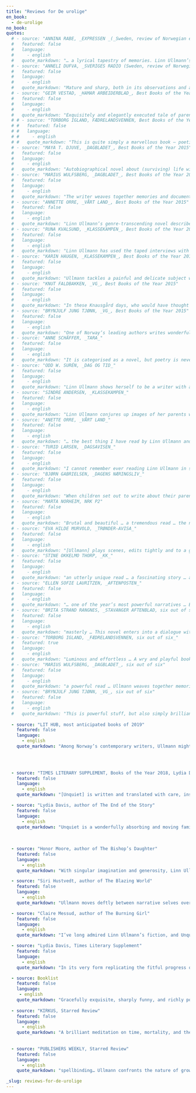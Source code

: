 ```yaml
---
title: "Reviews for De urolige"
en_book:
  - de-urolige
no_book:
quotes:
  # - source: "ANNINA RABE, _EXPRESSEN _(_Sweden, review of Norwegian edition_)"
  #   featured: false
  #   language:
  #     - english
  #   quote_markdown: "… a lyrical tapestry of memories. Linn Ullmann’s book is, despite the pain, both a declaration of love and a literary masterpiece."
  # - source: "ANNELI DUFVA, _SVERIGES RADIO (Sweden, review of Norwegian edition)_"
  #   featured: false
  #   language:
  #     - english
  #   quote_markdown: "Mature and sharp, both in its observations and as literature … This is absolutely her best book … There is so much love in it and enormous respect for each individual’s battle with their own life."
  # - source: "GEIR VESTAD, _HAMAR ARBEIDERBLAD_, Best Books of the Year 2015"
  #   featured: false
  #   language:
  #     - english
  #   quote_markdown: "Exquisitely and elegantly executed tale of parents and children, with shades of the autobiographical."
  # # - source: "TORBORG IGLAND, FÆDRELANDSVENNEN, Best Books of the Year 2015"
  # #   featured: false
  # #   language:
  # #     - english
  # #   quote_markdown: "This is quite simply a marvellous book – poetic, wry, playful and completely lacking in pretension."
  # - source: "MAYA T. DJUVE, _DAGBLADET_, Best Books of the Year 2015"
  #   featured: false
  #   language:
  #     - english
  #   quote_markdown: "Autobiographical novel about (surviving) life with a couple of celebrated artistic parents. Ullmann has never been better. Here she is by turns vulnerable, witty, poetic, pensive, brutal and tender. A moving and infinitely subtle piece of storytelling."
  # - source: "MARIUS WULFSBERG, _DAGBLADET_, Best Books of the Year 2015"
  #   featured: false
  #   language:
  #     - english
  #   quote_markdown: "The writer weaves together memories and documentary material with an exquisite lightness of touch in this moving and intimate novel about her famous parents. The descriptions of the elderly Ingmar Bergmann in particular are entertaining and touching."
  # - source: "ANNETTE ORRE, _VÅRT LAND_, Best Books of the Year 2015"
  #   featured: false
  #   language:
  #     - english
  #   quote_markdown: "Linn Ullmann’s genre-transcending novel describes the experience of growing up with two of Scandinavia’s greatest artists as one’s parents. It is beautiful, funny, extremely well-written and impossible to put down."
  # - source: "RUNA KVALSUND, _KLASSEKAMPEN_, Best Books of the Year 2015"
  #   featured: false
  #   language:
  #     - english
  #   quote_markdown: "Linn Ullmann has used the taped interviews with her father, by then very close to death, as an effective outset for a novel about a childhood and a small, splintered family of individuals marked by disquiet."
  # - source: "KARIN HAUGEN, _KLASSEKAMPEN_, Best Books of the Year 2015"
  #   featured: false
  #   language:
  #     - english
  #   quote_markdown: "Ullmann tackles a painful and delicate subject with great precision. The language and the rhythm of this book are so fine that you will want to stay immersed in it for as long as you can."
  # - source: "KNUT FALDBAKKEN, _VG_, Best Books of the Year 2015"
  #   featured: false
  #   language:
  #     - english
  #   quote_markdown: "In these Knausgård days, who would have thought it possible for anyone to write such a perceptive, wise and objective, but at the same time tender and heart-felt story of growing up with parents like Liv Ullmann and Ingmar Bergman? And yet that is what Linn Ullmann has done in this impressive and highly readable book."
  # - source: "BRYNJULF JUNG TJØNN, _VG_, Best Books of the Year 2015"
  #   featured: false
  #   language:
  #     - english
  #   quote_markdown: "One of Norway’s leading authors writes wonderfully, almost magically, about her famous parents and her own upbringing."
  # - source: "ANNE SCHÄFFER, _TARA_"
  #   featured: false
  #   language:
  #     - english
  #   quote_markdown: "It is categorised as a novel, but poetry is never far away in this endeavour not to forget two ever-playful parents and a child who was always too grown-up. Linn Ullmann’s _De urolige_ is perhaps mainly a book about the creative process, about literature and art. A wonderful book!"
  # - source: "ODD W. SURÉN, _DAG OG TID_"
  #   featured: false
  #   language:
  #     - english
  #   quote_markdown: "Linn Ullmann shows herself to be a writer with a profound insight into the way in which children regard presumptions as universal truths, and an eye for adults who have never learned what it means to be grown-up."
  # - source: "SINDRE ANDERSEN, _KLASSEKAMPEN_"
  #   featured: false
  #   language:
  #     - english
  #   quote_markdown: "Linn Ullmann conjures up images of her parents with bravura … The leaps in time allow Ullmann to turn memories into poetry without this encroaching too much on the delicate prose. Did certain things happen just once, or time and again? Did they carry on throughout a childhood? The language is exceedingly elegant and at times extraordinary. I am impressed by the ease with which she can abruptly change theme in the midst of a gently paced passage. Page-long sentences are steered with a lightness of touch and breath."
  # - source: "ANETTE ORRE, _VÅRT LAND_"
  #   featured: false
  #   language:
  #     - english
  #   quote_markdown: "… the best thing I have read by Linn Ullmann and one of the best books I have read this year … a scintillatingly good work of fiction. The narrative flows so smoothly that one feels it could not have been told in any other way … places and moods are captured with a unique immediacy that brands these images on the mind, there to mingle with one’s own memories."
  # - source: "TURID LARSEN, _DAGSAVISEN_"
  #   featured: false
  #   language:
  #     - english
  #   quote_markdown: "I cannot remember ever reading Linn Ullmann in such sparkling and fiendishly witty form … The pages of this almost intoxicatingly well-written novel are imbued with verve and creativity, sensitivity and ruthless wit … There is daring and clear-sightedness in the writer’s reflections and recollections, with never a hint of romanticization … a bold and convincing novel."
  # - source: "BJØRN GABRIELSEN, _DAGENS NÆRINGSLIV_"
  #   featured: false
  #   language:
  #     - english
  #   quote_markdown: "When children set out to write about their parents the result can easily take on the form of an indictment. Ullmann dwells instead on what we never can become privy to in a way that affords interesting observations … a deft and convincing tale of memory, belonging and parenthood."
  # - source: "MARTA NORHEIM, NRK P2"
  #   featured: false
  #   language:
  #     - english
  #   quote_markdown: "Brutal and beautiful … a tremendous read … the narrative is pared to the bone and it is this that makes it so telling … The fine balance between the universal and the quite specific renders this novel vibrant with intensity. Its author neatly avoids falling into the obvious traps facing a child writing about famous parents … _De urolige_ is a wise and generous account of the difficult, strange, fine, harsh and intolerable things that occur within families."
  # - source: "EVA HILDE MURVOLD, _TRØNDER-AVISA_"
  #   featured: false
  #   language:
  #     - english
  #   quote_markdown: "[Ullmann] plays scenes, edits tightly and to a great extent leaves it up to the spectator to make up their own mind about what is presented. The resulting work is in a class of its own. Ullmann maintains her distance and her clarity of vision even in such a close and revealing portrait of her own parents … Every line is imbued with significance and great immediacy, gravity and humour going hand in hand, effortlessly and consummately."
  # - source: "STINE OKKELMO THORP, _KK_"
  #   featured: false
  #   language:
  #     - english
  #   quote_markdown: "an utterly unique read … a fascinating story … an outstanding novel."
  # - source: "ELLEN SOFIE LAURITZEN, _AFTENPOSTEN_"
  #   featured: false
  #   language:
  #     - english
  #   quote_markdown: "… one of the year’s most powerful narratives … Behind beautifully turned sentences lie complex emotions and painful experiences … This is a courageous work, constantly walking the tightrope between the exquisite and the grotesque … a moving and tender book, one which prompts the reader to look back on their own memories, remember long buried stories. And isn’t that one of the best things literature can do?"
  # - source: "BRITA STRAND RANGNES, _STAVANGER AFTENBLAD, six out of six_"
  #   featured: false
  #   language:
  #     - english
  #   quote_markdown: "masterly … This novel enters into a dialogue with some of the greatest names in literature. Writers like Proust and Beckett. But Ullmann herself is a writer of such calibre that she succeeds in referencing these works, not an echo chamber, but as a room for reflection … one of the very best books of the year."
  # - source: "TORBORG IGLAND, _FÆDRELANDSVENNEN, six out of six_"
  #   featured: true
  #   language:
  #     - english
  #   quote_markdown: "Luminous and effortless … A wry and playful book, full of references to film, music and literature. And a serious work, deeply moving. Not one sentence here is without significance. And when you close it, it is of course yourself you have seen. This is one of those rare books which stays with you long afterwards."
  # - source: "MARIUS WULFSBERG, _DAGBLADET_, six out of six"
  #   featured: false
  #   language:
  #     - english
  #   quote_markdown: "a powerful read … Ullmann weaves together memories and documentary material, imaginings and meditations with an exquisite lightness of touch … a moving chronicle of this extraordinary family … in the depictions of her father’s descent into old age and death her words glow like phosphorescence in dark water … Several times while reading this book I found myself thinking of Joan Didion’s fluent descriptions of her own bereavement in _The Year of Magical Thinking_. It would not surprise me if _De urolige_ were also to become an international bestseller."
  # - source: "BRYNJULF JUNG TJØNN, _VG_, six out of six"
  #   featured: false
  #   language:
  #     - english
  #   quote_markdown: "This is powerful stuff, but also simply brilliant… in terms of its genre, scale and content _De urolige_ is an exceptionally ambitious project and Ullmann composes, cuts and splices the whole thing together with consummate skill … It takes a truly gifted writer to succeed with a project such as this … the result is a brilliant novel. Ullmann’s language, her ability to make everything vibrate, to render even her father’s feet on his deathbed poetic, put her in a whole other league than most other contemporary Norwegian writers."
  
  - source: "LIT HUB, most anticipated books of 2019"
    featured: false
    language:
      - english
    quote_markdown: "Among Norway’s contemporary writers, Ullmann might be the finest sentence by sentence. Here she blasts her story into fragments and puts it back together, piece by piece, with the artistry of someone who has always secretly known the broken things are most beautiful."

  

  
  - source: "TIMES LITERARY SUPPLEMENT, Books of the Year 2018, Lydia Davis"
    featured: false
    language:
      - english
    quote_markdown: "[Unquiet] is written and translated with care, insight, a keen sensitivity to the value of every word, and a generous embrace of human strengths and weaknesses. I had the rare experience, as I read it, of at once admiring the way it was written and being engrossed in the story."

  - source: "Lydia Davis, author of The End of the Story"
    featured: false
    language:
      - english
    quote_markdown: "Unquiet is a wonderfully absorbing and moving family story told with a directness, naturalness, and grace that can only result from Linn Ullmann’s close attention to the eloquent details of day-to-day life, her honest embrace of herself and the people close to her, and a keen sensitivity to language and the high demands of good writing."
 
  
  
  - source: "Honor Moore, author of The Bishop’s Daughter"
    featured: false
    language:
      - english
    quote_markdown: "With singular imagination and generosity, Linn Ullmann breaks new ground in the art of memory, transporting us into the sources of magic in her life with her enchanting parents."

  - source: "Siri Hustvedt, author of The Blazing World"
    featured: false
    language:
      - english
    quote_markdown: "Ullmann moves deftly between narrative selves over time―from the little girl’s raw bewilderments to the adult’s reflective meditations. Unquiet is a beautiful book about the emotion and the art of memory." 

  - source: "Claire Messud, author of The Burning Girl"
    featured: false
    language:
      - english
    quote_markdown: "I’ve long admired Linn Ullmann’s fiction, and Unquiet is her masterpiece. Based on her upbringing as the child of two great artists, it is the portrait of complex loves; of a youth divided and inspired by diametrically opposed creative influences; and of the ravages of age. Calm yet fierce, exquisitely rendered, this novel imprints itself indelibly―as if you, too, had been there."

  - source: "Lydia Davis, Times Literary Supplement"
    featured: false
    language:
      - english
    quote_markdown: "In its very form replicating the fitful progress of memory, it is written and translated (from the Norwegian, by author and translator) with care, insight, a keen sensitivity to the value of every word, and a generous embrace of human strengths and weaknesses. I had the rare experience, as I read it, of at once admiring the way it was written and being engrossed in the story."

  - source: Booklist
    featured: false
    language:
     - english
    quote_markdown: "Gracefully exquisite, sharply funny, and richly poignant... Ullmann's homage to family, art, beauty, and love is resplendently vital, and enchantingly evocative."
  
  - source: "KIRKUS, Starred Review"
    featured: false
    language:
      - english
    quote_markdown: "A brilliant meditation on time, mortality, and the limits of memory… Ullmann’s prose is elegant […] sharp, and occasionally funny. But the mood of this work as a whole is elegiac. ‘Can I,’ she asks, ‘mourn people who are still alive?’ Gorgeous and heartbreaking."
  
  
  - source: "PUBLISHERS WEEKLY, Starred Review"
    featured: false
    language:
      - english
    quote_markdown: "spellbinding… Ullmann confronts the nature of growing old while subtly studying her own childhood and middle age through the lens of her father’s decline… this is a striking book about the enduring love between parents and children, and the fierce attachments that bind them even after death."

_slug: reviews-for-de-urolige
---
```

